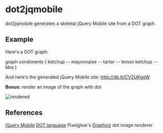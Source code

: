 dot2jqmobile
========

dot2jqmobile generates a skeletal jQuery Mobile site from a DOT graph.

Example
-------

Here's a DOT graph:

graph condiments {
    ketchup -- mayonnaise -- tartar -- lemon
    ketchup -- bbq
}

And here's the generated jQuery Mobile site: http://db.tt/CV2UKgqW

**Bonus:** render an image of the graph with dot

![rendered](http://dl.dropbox.com/u/19419/dotmobile/test.png)

References
----------

[jQuery Mobile](jquerymobile.com/)
[DOT language](http://en.wikipedia.org/wiki/DOT_language)
Pixelglow's [Graphviz](http://www.pixelglow.com/graphviz/) dot image renderer
